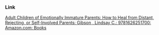 ### Link
[Adult Children of Emotionally Immature Parents: How to Heal from Distant, Rejecting, or Self-Involved Parents: Gibson , Lindsay C.: 9781626251700: Amazon.com: Books](https://www.amazon.com/Adult-Children-Emotionally-Immature-Parents/dp/1626251703/ref=sr_1_1?crid=11RAU6WS2DXX2&dib=eyJ2IjoiMSJ9.WNWQbN2kbLNCbYq_W-fodBnsG5KzpZXvKvam558RCUqaqRb69jLptoP3GoswXWfQRgz8eC9TlXd5SH9hAUfGn9BTbZFnycG31c_VYysmlXIVaiOWQAKamGsbcAewP0Q2s9jfamXWr3Xn2_nwnZBoEsMaj--CvNoVC0u9VsETn5nfHdQyuFiycw4q8wuZ4nsH0vIvmBrnOmo31t8pnW_loVa2glj2MkKyzuL2x9bZGVo.hEHdZ-lRmRtWGtEcqiYT29hmJwdWN7QiCwiRHyzXxEc&dib_tag=se&keywords=adult+children+of+emotionally+immature+parents&qid=1737967955&sprefix=adult+childten%2Caps%2C528&sr=8-1)
